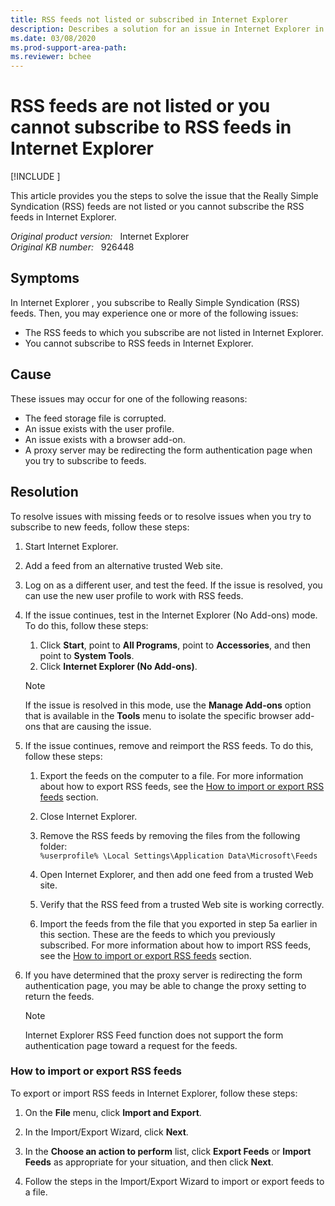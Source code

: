 ```yaml
---
title: RSS feeds not listed or subscribed in Internet Explorer
description: Describes a solution for an issue in Internet Explorer in which RSS feeds are not listed or in which you cannot subscribe to RSS feeds.
ms.date: 03/08/2020
ms.prod-support-area-path: 
ms.reviewer: bchee
---
```

# RSS feeds are not listed or you cannot subscribe to RSS feeds in Internet Explorer

[!INCLUDE [](../includes/browsers-important.md)]

This article provides you the steps to solve the issue that the Really Simple Syndication (RSS) feeds are not listed or you cannot subscribe the RSS feeds in Internet Explorer.

_Original product version:_ &nbsp; Internet Explorer  
_Original KB number:_ &nbsp; 926448

## Symptoms

In Internet Explorer , you subscribe to Really Simple Syndication (RSS) feeds. Then, you may experience one or more of the following issues:

- The RSS feeds to which you subscribe are not listed in Internet Explorer.
- You cannot subscribe to RSS feeds in Internet Explorer.

## Cause

These issues may occur for one of the following reasons:

- The feed storage file is corrupted.
- An issue exists with the user profile.
- An issue exists with a browser add-on.
- A proxy server may be redirecting the form authentication page when you try to subscribe to feeds.

## Resolution

To resolve issues with missing feeds or to resolve issues when you try to subscribe to new feeds, follow these steps:

1. Start Internet Explorer.

2. Add a feed from an alternative trusted Web site.

3. Log on as a different user, and test the feed. If the issue is resolved, you can use the new user profile to work with RSS feeds.

4. If the issue continues, test in the Internet Explorer (No Add-ons) mode. To do this, follow these steps:

   1. Click **Start**, point to **All Programs**, point to **Accessories**, and then point to **System Tools**.
   2. Click **Internet Explorer (No Add-ons)**.

   > [!NOTE]
   > If the issue is resolved in this mode, use the **Manage Add-ons** option that is available in the **Tools** menu to isolate the specific browser add-ons that are causing the issue.

5. If the issue continues, remove and reimport the RSS feeds. To do this, follow these steps:

   1. Export the feeds on the computer to a file. For more information about how to export RSS feeds, see the [How to import or export RSS feeds](#how-to-import-or-export-rss-feeds) section.

   2. Close Internet Explorer.

   3. Remove the RSS feeds by removing the files from the following folder:  
      `%userprofile% \Local Settings\Application Data\Microsoft\Feeds`

   4. Open Internet Explorer, and then add one feed from a trusted Web site.

   5. Verify that the RSS feed from a trusted Web site is working correctly.

   6. Import the feeds from the file that you exported in step 5a earlier in this section. These are the feeds to which you previously subscribed. For more information about how to import RSS feeds, see the [How to import or export RSS feeds](#how-to-import-or-export-rss-feeds) section.

6. If you have determined that the proxy server is redirecting the form authentication page, you may be able to change the proxy setting to return the feeds.

   > [!NOTE]
   > Internet Explorer RSS Feed function does not support the form authentication page toward a request for the feeds.

### How to import or export RSS feeds

To export or import RSS feeds in Internet Explorer, follow these steps:

1. On the **File** menu, click **Import and Export**.

2. In the Import/Export Wizard, click **Next**.

3. In the **Choose an action to perform** list, click **Export Feeds** or **Import Feeds** as appropriate for your situation, and then click **Next**.

4. Follow the steps in the Import/Export Wizard to import or export feeds to a file.
